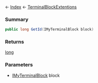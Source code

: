 ← [Index](Api-Index) ← [TerminalBlockExtentions](Sandbox.ModAPI.Ingame.TerminalBlockExtentions)

### Summary

```csharp
public long GetId(IMyTerminalBlock block)
```

### Returns

[long](System.Int64)

### Parameters

* [IMyTerminalBlock](Sandbox.ModAPI.Ingame.IMyTerminalBlock) block
